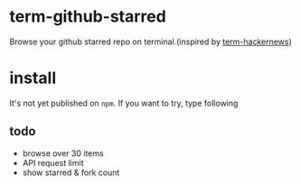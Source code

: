 # term-github-starred

Browse your github starred repo on terminal.(inspired by [term-hackernews](https://github.com/gaarf/term-hackernews))

# install

It's not yet published on `npm`. If you want to try, type following

## todo

* browse over 30 items
* API request limit
* show starred & fork count
